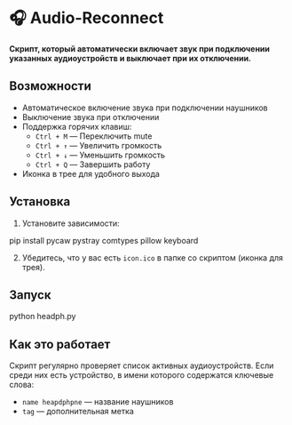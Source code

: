 # 🎧 Audio-Reconnect

**Скрипт, который автоматически включает звук при подключении указанных аудиоустройств и выключает при их отключении.**

## Возможности

- Автоматическое включение звука при подключении наушников
- Выключение звука при отключении
- Поддержка горячих клавиш:
  - `Ctrl + M` — Переключить mute
  - `Ctrl + ↑` — Увеличить громкость
  - `Ctrl + ↓` — Уменьшить громкость
  - `Ctrl + Q` — Завершить работу
- Иконка в трее для удобного выхода

## Установка

1. Установите зависимости:

pip install pycaw pystray comtypes pillow keyboard

2. Убедитесь, что у вас есть `icon.ico` в папке со скриптом (иконка для трея).

## Запуск

python headph.py

## Как это работает

Скрипт регулярно проверяет список активных аудиоустройств. Если среди них есть устройство, в имени которого содержатся ключевые слова:

- `name heapdphpne` — название наушников
- `tag` — дополнительная метка
